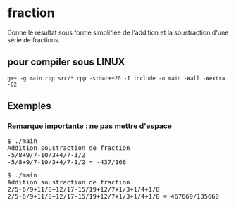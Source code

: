 # fraction
Donne le résultat sous forme simplifiée de l'addition et la soustraction d'une série de fractions.

## pour compiler sous LINUX
```
g++ -g main.cpp src/*.cpp -std=c++20 -I include -o main -Wall -Wextra -O2
```

## Exemples
### Remarque importante : ne pas mettre d'espace

<pre>$ ./main
Addition soustraction de fraction
-5/8+9/7-10/3+4/7-1/2
-5/8+9/7-10/3+4/7-1/2 = -437/168
</pre>

<pre>$ ./main
Addition soustraction de fraction
2/5-6/9+11/8+12/17-15/19+12/7+1/3+1/4+1/8
2/5-6/9+11/8+12/17-15/19+12/7+1/3+1/4+1/8 = 467669/135660</pre>
